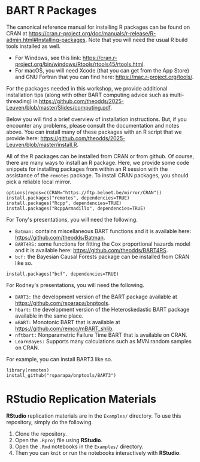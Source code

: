 
# BART R Packages

The canonical reference manual for installing R packages can be found on CRAN at
<https://cran.r-project.org/doc/manuals/r-release/R-admin.html#Installing-packages>.
Note that you will need the usual R build tools installed as well.

- For Windows, see this link: <https://cran.r-project.org/bin/windows/Rtools/rtools45/rtools.html>.
- For macOS, you will need Xcode (that you can get from the App Store) and
  GNU Fortran that you can find here: 
  <https://mac.r-project.org/tools/>.

For the packages needed in this workshop, we provide additional installation tips (along with other BART computing advice such as multi-threading) in
<https://github.com/theodds/2025-Leuven/blob/master/Slides/computing.pdf>. 

Below you will find a brief overview of installation instructions. But, if you
encounter any problems, please consult the documentation and notes above. 
You can install many of these packages with an R script that we provide here:
<https://github.com/theodds/2025-Leuven/blob/master/install.R>.

All of the R packages can be installed from CRAN or from github.  Of course,
there are many ways to install an R package.  Here, we provide some
code snippets for installing packages from within an R session with
the assistance of the `remotes` package.  To install CRAN packages, 
you should pick a reliable local mirror.

```
options(repos=c(CRAN="https://ftp.belnet.be/mirror/CRAN"))
install.packages("remotes", dependencies=TRUE)
install.packages("Rcpp", dependencies=TRUE)
install.packages("RcppArmadillo", dependencies=TRUE)
```

For Tony's presentations, you will need the following.

- `Batman:` contains miscellaneous BART functions and it is available here: <https://github.com/theodds/Batman>.
- `BART4RS:` some functions for fitting the Cox proportional hazards
   model and it is available here: <https://github.com/theodds/BART4RS>.
- `bcf:` the Bayesian Causal Forests package can be installed from CRAN like so.

```
install.packages("bcf", dependencies=TRUE)
```

For Rodney's presentations, you will need the following.
- `BART3:` the development version of the BART package available at
<https://github.com/rsparapa/bnptools>.
- `hbart:` the development version of the Heteroskedastic BART
package available in the same place.
- `mBART:` Monotonic BART that is available at <https://github.com/remcc/mBART_shlib>.
- `nftbart:` Nonparametric Failure Time BART that is available on CRAN.
- `LearnBayes:` Supports many calculations such as MVN random samples on CRAN.

For example, you can install BART3 like so.

```
library(remotes)
install_github("rsparapa/bnptools/BART3")
```

# **RStudio** Replication Materials

**RStudio** replication materials are in the `Examples/` directory. To use this
repository, simply do the following.

1. Clone the repository.
2. Open the `.Rproj` file using **RStudio**.
3. Open the `.Rmd` notebooks in the `Examples/` directory.
4. Then you can `knit` or run the notebooks interactively with **RStudio**.
